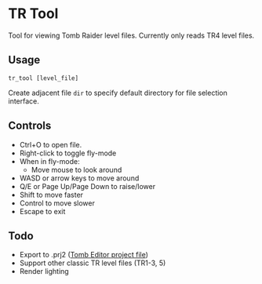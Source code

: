 # TR Tool

Tool for viewing Tomb Raider level files. Currently only reads TR4 level files.

## Usage

`tr_tool [level_file]`

Create adjacent file `dir` to specify default directory for file selection interface.

## Controls

* Ctrl+O to open file.
* Right-click to toggle fly-mode
* When in fly-mode:
	* Move mouse to look around
* WASD or arrow keys to move around
* Q/E or Page Up/Page Down to raise/lower
* Shift to move faster
* Control to move slower
* Escape to exit

## Todo

* Export to .prj2 ([Tomb Editor project file](https://github.com/MontyTRC89/Tomb-Editor))
* Support other classic TR level files (TR1-3, 5)
* Render lighting
